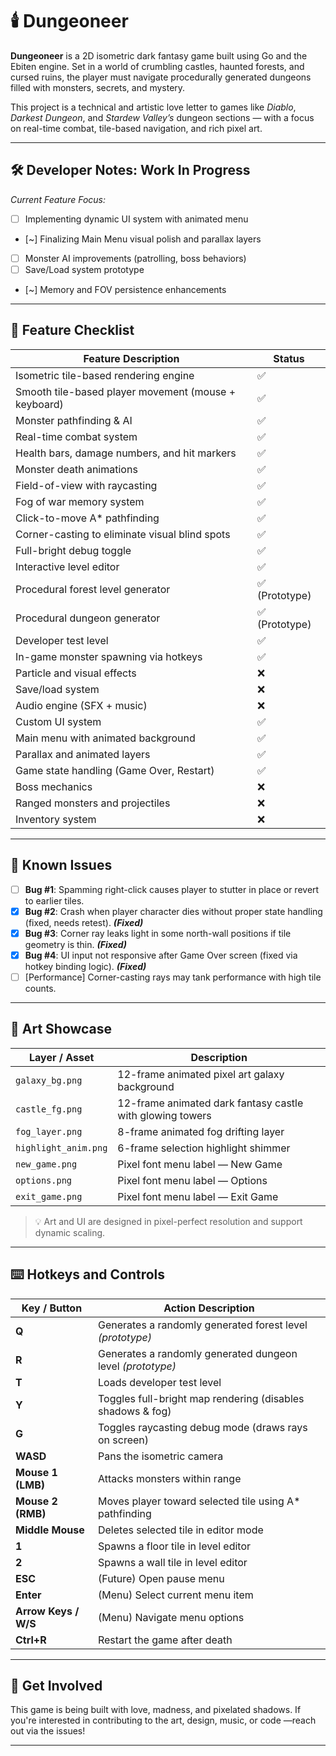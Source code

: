 # 🕯️ Dungeoneer

**Dungeoneer** is a 2D isometric dark fantasy game built using Go and the Ebiten engine. Set in a world of crumbling castles, haunted forests, and cursed ruins, the player must navigate procedurally generated dungeons filled with monsters, secrets, and mystery.

This project is a technical and artistic love letter to games like *Diablo*, *Darkest Dungeon*, and *Stardew Valley’s* dungeon sections — with a focus on real-time combat, tile-based navigation, and rich pixel art.

---

## 🛠️ Developer Notes: Work In Progress

_Current Feature Focus:_

- [ ] Implementing dynamic UI system with animated menu
- [~] Finalizing Main Menu visual polish and parallax layers
- [ ] Monster AI improvements (patrolling, boss behaviors)
- [ ] Save/Load system prototype
- [~] Memory and FOV persistence enhancements

---

## 🧩 Feature Checklist

| Feature Description                                  | Status   |
|------------------------------------------------------|----------|
| Isometric tile-based rendering engine                | ✅        |
| Smooth tile-based player movement (mouse + keyboard) | ✅        |
| Monster pathfinding & AI                             | ✅        |
| Real-time combat system                              | ✅        |
| Health bars, damage numbers, and hit markers         | ✅        |
| Monster death animations                             | ✅        |
| Field-of-view with raycasting                        | ✅        |
| Fog of war memory system                             | ✅        |
| Click-to-move A* pathfinding                         | ✅        |
| Corner-casting to eliminate visual blind spots       | ✅        |
| Full-bright debug toggle                             | ✅        |
| Interactive level editor                             | ✅        |
| Procedural forest level generator                    | ✅ (Prototype) |
| Procedural dungeon generator                         | ✅ (Prototype) |
| Developer test level                                 | ✅        |
| In-game monster spawning via hotkeys                 | ✅        |
| Particle and visual effects                          | ❌        |
| Save/load system                                     | ❌        |
| Audio engine (SFX + music)                           | ❌        |
| Custom UI system                                     | ✅        |
| Main menu with animated background                   | ✅        |
| Parallax and animated layers                         | ✅        |
| Game state handling (Game Over, Restart)             | ✅        |
| Boss mechanics                                       | ❌        |
| Ranged monsters and projectiles                      | ❌        |
| Inventory system                                     | ❌        |

---

## 🐞 Known Issues

- [ ] **Bug #1**: Spamming right-click causes player to stutter in place or revert to earlier tiles.
- [x] **Bug #2**: Crash when player character dies without proper state handling (fixed, needs retest). ***(Fixed)***
- [x] **Bug #3**: Corner ray leaks light in some north-wall positions if tile geometry is thin. ***(Fixed)***
- [x] **Bug #4**: UI input not responsive after Game Over screen (fixed via hotkey binding logic). ***(Fixed)***
- [ ] [Performance] Corner-casting rays may tank performance with high tile counts.

---

## 🎨 Art Showcase

| Layer / Asset        | Description                            |
|----------------------|----------------------------------------|
| `galaxy_bg.png`      | 12-frame animated pixel art galaxy background |
| `castle_fg.png`      | 12-frame animated dark fantasy castle with glowing towers |
| `fog_layer.png`      | 8-frame animated fog drifting layer     |
| `highlight_anim.png` | 6-frame selection highlight shimmer     |
| `new_game.png`       | Pixel font menu label — New Game        |
| `options.png`        | Pixel font menu label — Options         |
| `exit_game.png`      | Pixel font menu label — Exit Game       |

> 💡 Art and UI are designed in pixel-perfect resolution and support dynamic scaling.

---

## ⌨️ Hotkeys and Controls

| Key / Button         | Action Description                                                   |
|----------------------|------------------------------------------------------------------------|
| **Q**                | Generates a randomly generated forest level *(prototype)*             |
| **R**                | Generates a randomly generated dungeon level *(prototype)*            |
| **T**                | Loads developer test level                                             |
| **Y**                | Toggles full-bright map rendering (disables shadows & fog)            |
| **G**                | Toggles raycasting debug mode (draws rays on screen)                  |
| **WASD**             | Pans the isometric camera                                              |
| **Mouse 1 (LMB)**    | Attacks monsters within range                                          |
| **Mouse 2 (RMB)**    | Moves player toward selected tile using A* pathfinding                |
| **Middle Mouse**     | Deletes selected tile in editor mode                                  |
| **1**                | Spawns a floor tile in level editor                                   |
| **2**                | Spawns a wall tile in level editor                                    |
| **ESC**              | (Future) Open pause menu                                               |
| **Enter**            | (Menu) Select current menu item                                       |
| **Arrow Keys / W/S** | (Menu) Navigate menu options                                          |
| **Ctrl+R**           | Restart the game after death                                          |

---

## 🚀 Get Involved

This game is being built with love, madness, and pixelated shadows. If you're interested in contributing to the art, design, music, or code —reach out via the issues!

---

